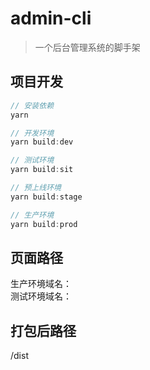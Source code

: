 # admin-cli

> 一个后台管理系统的脚手架

## 项目开发

```javascript
// 安装依赖
yarn

// 开发环境
yarn build:dev

// 测试环境
yarn build:sit

// 预上线环境
yarn build:stage

// 生产环境
yarn build:prod

```

## 页面路径

生产环境域名：  
测试环境域名：

## 打包后路径

/dist
